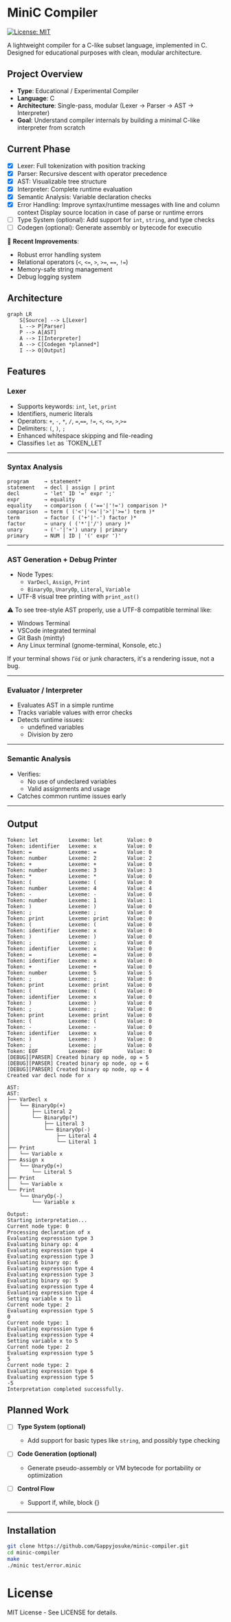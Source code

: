 # MiniC Compiler


[![License: MIT](https://img.shields.io/badge/License-MIT-yellow.svg)](https://opensource.org/licenses/MIT)

A lightweight compiler for a C-like subset language, implemented in C. Designed for educational purposes with clean, modular architecture.


## Project Overview

- **Type**: Educational / Experimental Compiler
- **Language**: C
- **Architecture**: Single-pass, modular (Lexer → Parser → AST → Interpreter)
- **Goal**: Understand compiler internals by building a minimal C-like interpreter from scratch



## Current Phase

- [x] Lexer: Full tokenization with position tracking 
- [x] Parser: Recursive descent with operator precedence
- [x] AST: Visualizable tree structure
- [x] Interpreter: Complete runtime evaluation
- [x] Semantic Analysis: Variable declaration checks 
- [x] Error Handling: Improve syntax/runtime messages with line and column context Display source location in case of parse or runtime errors
- [ ] Type System (optional): Add support for `int`, `string`, and type checks  
- [ ] Codegen (optional): Generate assembly or bytecode for executio

🔧 **Recent Improvements**:
- Robust error handling system
- Relational operators (`<`, `<=`, `>`, `>=`, `==`, `!=`)
- Memory-safe string management
- Debug logging system

## Architecture

```mermaid
graph LR
    S[Source] --> L[Lexer]
    L --> P[Parser]
    P --> A[AST]
    A --> I[Interpreter]
    A --> C[Codegen *planned*]
    I --> O[Output]
```

## Features

### Lexer
  - Supports keywords: `int`, `let`, `print`
  - Identifiers, numeric literals
  - Operators: `+`, `-`, `*`, `/`, `=`,`==`, `!=`, `<`, `<=`, `>`,`>=`
  - Delimiters: `(`, `)`, `;`
  - Enhanced whitespace skipping and file-reading
  - Classifies `let` as `TOKEN_LET

---

### Syntax Analysis
```text
program     → statement*
statement   → decl | assign | print
decl        → 'let' ID '=' expr ';'
expr        → equality
equality    → comparison ( ('=='|'!=') comparison )*
comparison  → term ( ('<'|'<='|'>'|'>=') term )*
term        → factor ( ('+'|'-') factor )*
factor      → unary ( ('*'|'/') unary )*
unary       → ('-'|'+') unary | primary
primary     → NUM | ID | '(' expr ')'
```

---

### AST Generation + Debug Printer
  - Node Types:
    - `VarDecl`, `Assign`, `Print`
    - `BinaryOp`, `UnaryOp`, `Literal`, `Variable`
  -  UTF-8 visual tree printing with `print_ast()`

⚠️ To see tree-style AST properly, use a UTF-8 compatible terminal like:
- Windows Terminal
- VSCode integrated terminal
- Git Bash (mintty)
- Any Linux terminal (gnome-terminal, Konsole, etc.)

If your terminal shows `Γö£` or junk characters, it's a rendering issue, not a bug.

---

### Evaluator / Interpreter
- Evaluates AST in a simple runtime
- Tracks variable values with error checks
- Detects runtime issues:
  - undefined variables
  - Division by zero

---

### Semantic Analysis

- Verifies:
  - No use of undeclared variables
  - Valid assignments and usage
- Catches common runtime issues early

---

## Output
```text
Token: let          Lexeme: let        Value: 0
Token: identifier   Lexeme: x          Value: 0
Token: =            Lexeme: =          Value: 0
Token: number       Lexeme: 2          Value: 2
Token: +            Lexeme: +          Value: 0
Token: number       Lexeme: 3          Value: 3
Token: *            Lexeme: *          Value: 0
Token: (            Lexeme: (          Value: 0
Token: number       Lexeme: 4          Value: 4
Token: -            Lexeme: -          Value: 0
Token: number       Lexeme: 1          Value: 1
Token: )            Lexeme: )          Value: 0
Token: ;            Lexeme: ;          Value: 0
Token: print        Lexeme: print      Value: 0
Token: (            Lexeme: (          Value: 0
Token: identifier   Lexeme: x          Value: 0
Token: )            Lexeme: )          Value: 0
Token: ;            Lexeme: ;          Value: 0
Token: identifier   Lexeme: x          Value: 0
Token: =            Lexeme: =          Value: 0
Token: identifier   Lexeme: x          Value: 0
Token: +            Lexeme: +          Value: 0
Token: number       Lexeme: 5          Value: 5
Token: ;            Lexeme: ;          Value: 0
Token: print        Lexeme: print      Value: 0
Token: (            Lexeme: (          Value: 0
Token: identifier   Lexeme: x          Value: 0
Token: )            Lexeme: )          Value: 0
Token: ;            Lexeme: ;          Value: 0
Token: print        Lexeme: print      Value: 0
Token: (            Lexeme: (          Value: 0
Token: -            Lexeme: -          Value: 0
Token: identifier   Lexeme: x          Value: 0
Token: )            Lexeme: )          Value: 0
Token: ;            Lexeme: ;          Value: 0
Token: EOF          Lexeme: EOF        Value: 0
[DEBUG][PARSER] Created binary op node, op = 5
[DEBUG][PARSER] Created binary op node, op = 6
[DEBUG][PARSER] Created binary op node, op = 4
Created var decl node for x

AST:
AST:
├── VarDecl x
│   └── BinaryOp(+)
│       ├── Literal 2
│       └── BinaryOp(*)
│           ├── Literal 3
│           └── BinaryOp(-)
│               ├── Literal 4
│               └── Literal 1
├── Print
│   └── Variable x
├── Assign x
│   └── UnaryOp(+)
│       └── Literal 5
├── Print
│   └── Variable x
└── Print
    └── UnaryOp(-)
        └── Variable x

Output:
Starting interpretation...
Current node type: 0
Processing declaration of x
Evaluating expression type 3
Evaluating binary op: 4
Evaluating expression type 4
Evaluating expression type 3
Evaluating binary op: 6
Evaluating expression type 4
Evaluating expression type 3
Evaluating binary op: 5
Evaluating expression type 4
Evaluating expression type 4
Setting variable x to 11
Current node type: 2
Evaluating expression type 5
0
Current node type: 1
Evaluating expression type 6
Evaluating expression type 4
Setting variable x to 5
Current node type: 2
Evaluating expression type 5
5
Current node type: 2
Evaluating expression type 6
Evaluating expression type 5
-5
Interpretation completed successfully.
```

## Planned  Work

- [ ] **Type System (optional)**  
  - Add support for basic types like `string`, and possibly type checking

- [ ] **Code Generation (optional)**  
  - Generate pseudo-assembly or VM bytecode for portability or optimization

- [ ] **Control Flow**  
  - Support if, while, block {}

---

## Installation

```bash
git clone https://github.com/Gappyjosuke/minic-compiler.git
cd minic-compiler
make
./minic test/error.minic
```
# License
MIT License - See LICENSE for details.
